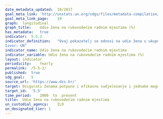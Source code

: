 ```yaml
---	
date_metadata_updated:	10/2017
goal_meta_link:	'http://unstats.un.org/sdgs/files/metadata-compilation/Metadata-Goal-5.pdf'
goal_meta_link_page:	19
graph:	longitudinal
graph_title:	Udio žena na rukovodećim radnim mjestima (%)
has_metadata:	true
indicator:	5.5.2
indicator_definition:	"Ovaj pokazatelj se odnosi na udio žena u ukupnom broju zaposlenih na rukovodećim radnim mjestima.
Izvor: UN"
indicator_name:	Udio žena na rukovodećim radnim mjestima
indicator_variable:	Udio žena na rukovodećim radnim mjestima (%)
layout:	indicator
periodicity:	Yearly
permalink:	/5-5-2/
published:	true
sdg_goal:	5
source_url:	'https://www.dzs.hr/'
target:	Osigurati ženama potpuno i efikasno sudjelovanje i jednake mogućnosti zapošljavanja na rukovodećim mjestima na svim razinama odlučivanja u političkom, gospodarskom i javnom životu
target_id:	'5.5'
time_period:	2000  to  present
title:	Udio žena na rukovodećim radnim mjestima
un_custodial_agency:	ILO
un_designated_tier:	1
---	
```

